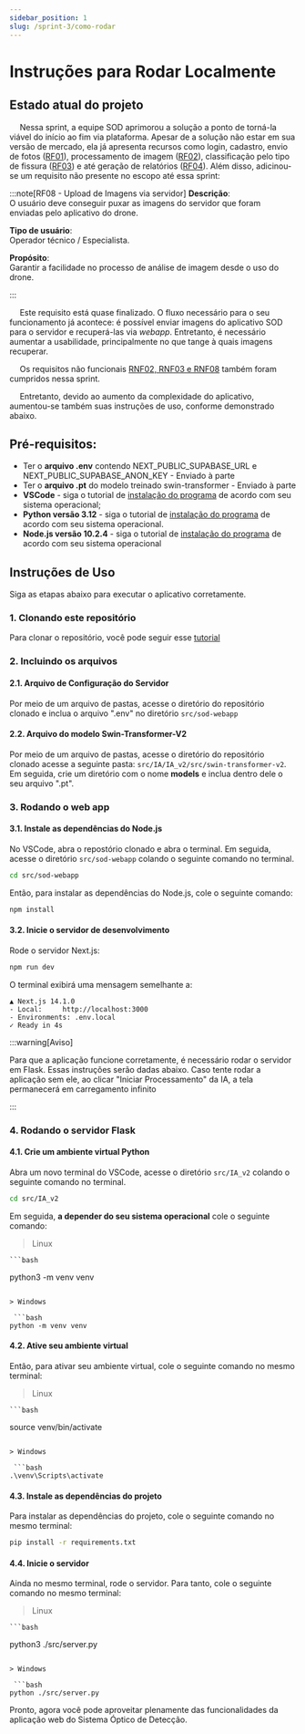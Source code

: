 ```yaml
---
sidebar_position: 1
slug: /sprint-3/como-rodar
---
```


# Instruções para Rodar Localmente

## Estado atual do projeto

&emsp; Nessa sprint, a equipe SOD aprimorou a solução a ponto de torná-la viável do início ao fim via plataforma. Apesar de a solução não estar em sua versão de mercado, ela já apresenta recursos como login, cadastro, envio de fotos ([RF01](../sprint-1/especificacoes-tecnicas/Requisitos_Funcionais.md)), processamento de imagem ([RF02](../sprint-1/especificacoes-tecnicas/Requisitos_Funcionais.md)), classificação pelo tipo de fissura ([RF03](../sprint-1/especificacoes-tecnicas/Requisitos_Funcionais.md)) e até geração de relatórios ([RF04](../sprint-1/especificacoes-tecnicas/Requisitos_Funcionais.md)). Além disso, adicinou-se um requisito não presente no escopo até essa sprint:

:::note[RF08 - Upload de Imagens via servidor]
**Descrição**:  
O usuário deve conseguir puxar as imagens do servidor que foram enviadas pelo aplicativo do drone.

**Tipo de usuário**:  
Operador técnico / Especialista.

**Propósito**:  
Garantir a facilidade no processo de análise de imagem desde o uso do drone.

:::

&emsp; Este requisito está quase finalizado. O fluxo necessário para o seu funcionamento já acontece: é possível enviar imagens do aplicativo SOD para o servidor e recuperá-las via *webapp*. Entretanto, é necessário aumentar a usabilidade, principalmente no que tange à quais imagens recuperar.

&emsp; Os requisitos não funcionais [RNF02, RNF03 e RNF08](../sprint-1/especificacoes-tecnicas/Requisitos_Nao_Funcionais.md) também foram cumpridos nessa sprint.

&emsp; Entretanto, devido ao aumento da complexidade do aplicativo, aumentou-se também suas instruções de uso, conforme demonstrado abaixo.

## Pré-requisitos:

- Ter o **arquivo .env** contendo NEXT_PUBLIC_SUPABASE_URL e NEXT_PUBLIC_SUPABASE_ANON_KEY - Enviado à parte
- Ter o **arquivo .pt** do modelo treinado swin-transformer - Enviado à parte
- **VSCode** - siga o tutorial de [instalação do programa](https://code.visualstudio.com/download) de acordo com seu sistema operacional;
- **Python versão 3.12** - siga o tutorial de [instalação do programa](https://www.python.org/downloads/) de acordo com seu sistema operacional.
- **Node.js versão 10.2.4** - siga o tutorial de [instalação do programa](https://www.alura.com.br/artigos/como-instalar-node-js-windows-linux-macos?srsltid=AfmBOoqVZEMYaSsrE_4sn2D9QqTGAvX3bEoZqMKl89EliXOpbcJedDGa) de acordo com seu sistema operacional

## Instruções de Uso

Siga as etapas abaixo para executar o aplicativo corretamente.

### 1. Clonando este repositório

Para clonar o repositório, você pode seguir esse [tutorial](https://docs.github.com/pt/repositories/creating-and-managing-repositories/cloning-a-repository)

### 2. Incluindo os arquivos

#### 2.1. Arquivo de Configuração do Servidor 

Por meio de um arquivo de pastas, acesse o diretório do repositório clonado e inclua o arquivo ".env" no diretório ``src/sod-webapp``

#### 2.2. Arquivo do modelo Swin-Transformer-V2

Por meio de um arquivo de pastas, acesse o diretório do repositório clonado acesse a seguinte pasta: ``src/IA/IA_v2/src/swin-transformer-v2``. Em seguida, crie um diretório com o nome **models** e inclua dentro dele o seu arquivo ".pt".

### 3. Rodando o web app

#### 3.1. Instale as dependências do Node.js

No VSCode, abra o repostório clonado e abra o terminal. Em seguida, acesse o diretório ``src/sod-webapp`` colando o seguinte comando no terminal.

   ```bash
   cd src/sod-webapp
   ```

Então, para instalar as dependências do Node.js, cole o seguinte comando:

   ```bash
   npm install
   ```
#### 3.2. Inicie o servidor de desenvolvimento 

Rode o servidor Next.js:


```bash
npm run dev
```


O terminal exibirá uma mensagem semelhante a:


```
▲ Next.js 14.1.0
- Local:     http://localhost:3000
- Environments: .env.local
✓ Ready in 4s
```

:::warning[Aviso]

Para que a aplicação funcione corretamente, é necessário rodar o servidor em Flask. Essas instruções serão dadas abaixo. Caso tente rodar a aplicação sem ele, ao clicar "Iniciar Processamento" da IA, a tela permanecerá em carregamento infinito

:::

### 4. Rodando o servidor Flask

#### 4.1. Crie um ambiente virtual Python

Abra um novo terminal do VSCode, acesse o diretório ``src/IA_v2`` colando o seguinte comando no terminal.

   ```bash
   cd src/IA_v2
   ```

Em seguida, **a depender do seu sistema operacional** cole o seguinte comando:

> Linux

    ```bash
   python3 -m venv venv
   ```

> Windows 

    ```bash
   python -m venv venv
   ```

#### 4.2. Ative seu ambiente virtual

Então, para ativar seu ambiente virtual, cole o seguinte comando no mesmo terminal:

> Linux

    ```bash
   source venv/bin/activate
   ```

> Windows 

    ```bash
   .\venv\Scripts\activate
   ```

#### 4.3. Instale as dependências do projeto

Para instalar as dependências do projeto, cole o seguinte comando no mesmo terminal:

   ```bash
   pip install -r requirements.txt
   ```

#### 4.4. Inicie o servidor

Ainda no mesmo terminal, rode o servidor. Para tanto, cole o seguinte comando no mesmo terminal:

> Linux

    ```bash
   python3 ./src/server.py
   ```

> Windows 

    ```bash
   python ./src/server.py
   ```

Pronto, agora você pode aproveitar plenamente das funcionalidades da aplicação web do Sistema Óptico de Detecção.





